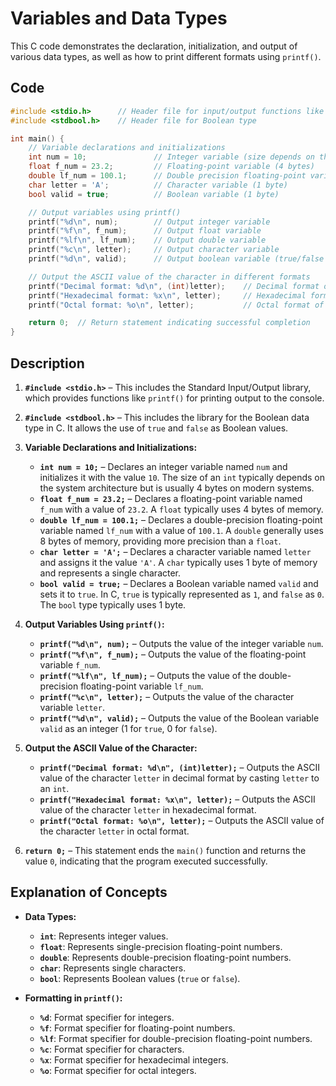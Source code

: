# Variables and Data Types
This C code demonstrates the declaration, initialization, and output of various data types, as well as how to print different formats using `printf()`.

## Code
```c
#include <stdio.h>      // Header file for input/output functions like printf()
#include <stdbool.h>    // Header file for Boolean type

int main() {
    // Variable declarations and initializations
    int num = 10;               // Integer variable (size depends on the system: 2 bytes on 16-bit, 4 bytes on 32-bit or 64-bit)
    float f_num = 23.2;         // Floating-point variable (4 bytes)
    double lf_num = 100.1;      // Double precision floating-point variable (8 bytes)
    char letter = 'A';          // Character variable (1 byte)
    bool valid = true;          // Boolean variable (1 byte)

    // Output variables using printf()
    printf("%d\n", num);        // Output integer variable
    printf("%f\n", f_num);      // Output float variable
    printf("%lf\n", lf_num);    // Output double variable
    printf("%c\n", letter);     // Output character variable
    printf("%d\n", valid);      // Output boolean variable (true/false as 1/0)

    // Output the ASCII value of the character in different formats
    printf("Decimal format: %d\n", (int)letter);    // Decimal format of ASCII value
    printf("Hexadecimal format: %x\n", letter);     // Hexadecimal format of ASCII value
    printf("Octal format: %o\n", letter);           // Octal format of ASCII value

    return 0;  // Return statement indicating successful completion
}
```

## Description
1. **`#include <stdio.h>`** – This includes the Standard Input/Output library, which provides functions like `printf()` for printing output to the console.

2. **`#include <stdbool.h>`** – This includes the library for the Boolean data type in C. It allows the use of `true` and `false` as Boolean values.

3. **Variable Declarations and Initializations:**
   - **`int num = 10;`** – Declares an integer variable named `num` and initializes it with the value `10`. The size of an `int` typically depends on the system architecture but is usually 4 bytes on modern systems.
   - **`float f_num = 23.2;`** – Declares a floating-point variable named `f_num` with a value of `23.2`. A `float` typically uses 4 bytes of memory.
   - **`double lf_num = 100.1;`** – Declares a double-precision floating-point variable named `lf_num` with a value of `100.1`. A `double` generally uses 8 bytes of memory, providing more precision than a `float`.
   - **`char letter = 'A';`** – Declares a character variable named `letter` and assigns it the value `'A'`. A `char` typically uses 1 byte of memory and represents a single character.
   - **`bool valid = true;`** – Declares a Boolean variable named `valid` and sets it to `true`. In C, `true` is typically represented as `1`, and `false` as `0`. The `bool` type typically uses 1 byte.

4. **Output Variables Using `printf()`:**
   - **`printf("%d\n", num);`** – Outputs the value of the integer variable `num`.
   - **`printf("%f\n", f_num);`** – Outputs the value of the floating-point variable `f_num`.
   - **`printf("%lf\n", lf_num);`** – Outputs the value of the double-precision floating-point variable `lf_num`.
   - **`printf("%c\n", letter);`** – Outputs the value of the character variable `letter`.
   - **`printf("%d\n", valid);`** – Outputs the value of the Boolean variable `valid` as an integer (1 for `true`, 0 for `false`).

5. **Output the ASCII Value of the Character:**
   - **`printf("Decimal format: %d\n", (int)letter);`** – Outputs the ASCII value of the character `letter` in decimal format by casting `letter` to an `int`.
   - **`printf("Hexadecimal format: %x\n", letter);`** – Outputs the ASCII value of the character `letter` in hexadecimal format.
   - **`printf("Octal format: %o\n", letter);`** – Outputs the ASCII value of the character `letter` in octal format.

6. **`return 0;`** – This statement ends the `main()` function and returns the value `0`, indicating that the program executed successfully.

## Explanation of Concepts
- **Data Types:**
  - **`int`**: Represents integer values.
  - **`float`**: Represents single-precision floating-point numbers.
  - **`double`**: Represents double-precision floating-point numbers.
  - **`char`**: Represents single characters.
  - **`bool`**: Represents Boolean values (`true` or `false`).

- **Formatting in `printf()`:**
  - **`%d`**: Format specifier for integers.
  - **`%f`**: Format specifier for floating-point numbers.
  - **`%lf`**: Format specifier for double-precision floating-point numbers.
  - **`%c`**: Format specifier for characters.
  - **`%x`**: Format specifier for hexadecimal integers.
  - **`%o`**: Format specifier for octal integers.
